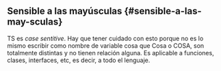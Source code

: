 ## Sensible a las mayúsculas {#sensible-a-las-may-sculas}

TS es _case sentitive_. Hay que tener cuidado con esto porque no es lo mismo escribir como nombre de variable cosa que Cosa o COSA, son totalmente distintas y no tienen relación alguna. Es aplicable a funciones, clases, interfaces, etc, es decir, a todo el lenguaje.